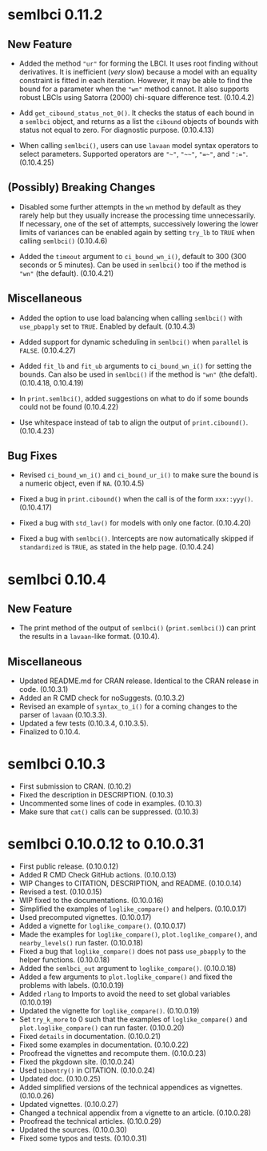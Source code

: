 # semlbci 0.11.2

## New Feature

- Added the method `"ur"` for forming the
  LBCI. It uses root finding without
  derivatives. It is inefficient
  (*very* slow) because
  a model with an equality constraint is
  fitted in each iteration. However, it
  may be able to find the bound for a
  parameter when the `"wn"` method
  cannot. It also supports robust LBCIs
  using Satorra (2000) chi-square
  difference test. (0.10.4.2)

- Add `get_cibound_status_not_0()`. It
  checks the status of each bound in
  a `semlbci` object, and returns as
  a list the `cibound` objects of
  bounds with status not equal to zero.
  For diagnostic purpose. (0.10.4.13)

- When calling `semlbci()`, users can
  use `lavaan` model syntax operators to
  select parameters. Supported operators
  are `"~"`, `"~~"`, `"=~"`, and `":="`.
  (0.10.4.25)

## (Possibly) Breaking Changes

- Disabled some further attempts in
  the `wn` method by default
  as they rarely help but they usually
  increase
  the processing time unnecessarily.
  If necessary, one of the set of
  attempts, successively lowering the
  lower limits of variances can be
  enabled again by setting `try_lb`
  to `TRUE` when calling `semlbci()`
  (0.10.4.6)

- Added the `timeout` argument to
  `ci_bound_wn_i()`, default to 300
  (300 seconds or 5 minutes). Can be
  used in `semlbci()` too if the method
  is `"wn"` (the default).
  (0.10.4.21)

## Miscellaneous

- Added the option to use load balancing
  when calling `semlbci()` with
  `use_pbapply` set to `TRUE`. Enabled
  by default. (0.10.4.3)

- Added support for dynamic scheduling
  in `semlbci()` when `parallel` is
  `FALSE`. (0.10.4.27)

- Added `fit_lb` and `fit_ub` arguments
  to `ci_bound_wn_i()` for setting
  the bounds. Can also be used
  in `semlbci()` if the method is
  `"wn"` (the defalt).
  (0.10.4.18, 0.10.4.19)

- In `print.semlbci()`, added
  suggestions on what to do if some
  bounds could not be found (0.10.4.22)

- Use whitespace instead of tab to
  align the output of `print.cibound()`.
  (0.10.4.23)

## Bug Fixes

- Revised `ci_bound_wn_i()` and
  `ci_bound_ur_i()` to make
  sure the bound is a numeric object,
  even if `NA`. (0.10.4.5)

- Fixed a bug in `print.cibound()` when
  the call is of the form `xxx::yyy()`.
  (0.10.4.17)

- Fixed a bug with `std_lav()` for
  models with only one factor.
  (0.10.4.20)

- Fixed a bug with `semlbci()`.
  Intercepts are now automatically
  skipped if `standardized` is `TRUE`,
  as stated in the help page.
  (0.10.4.24)

# semlbci 0.10.4

## New Feature

- The print method of the output of
  `semlbci()` (`print.semlbci()`) can
  print the results in a `lavaan`-like
  format. (0.10.4).

## Miscellaneous

- Updated README.md for CRAN release. Identical
  to the CRAN release in code. (0.10.3.1)
- Added an R CMD check for noSuggests. (0.10.3.2)
- Revised an example of `syntax_to_i()`
  for a coming changes to the parser of
  `lavaan` (0.10.3.3).
- Updated a few tests (0.10.3.4, 0.10.3.5).
- Finalized to 0.10.4.

# semlbci 0.10.3

- First submission to CRAN. (0.10.2)
- Fixed the description in DESCRIPTION. (0.10.3)
- Uncommented some lines of code in examples. (0.10.3)
- Make sure that `cat()` calls can be suppressed. (0.10.3)

# semlbci 0.10.0.12 to 0.10.0.31

- First public release. (0.10.0.12)
- Added R CMD Check GitHub actions. (0.10.0.13)
- WIP Changes to CITATION, DESCRIPTION, and README. (0.10.0.14)
- Revised a test. (0.10.0.15)
- WIP fixed to the documentations. (0.10.0.16)
- Simplified the examples of `loglike_compare()` and helpers.  (0.10.0.17)
- Used precomputed vignettes. (0.10.0.17)
- Added a vignette for `loglike_compare()`. (0.10.0.17)
- Made the examples for `loglike_compare()`,
  `plot.loglike_compare()`, and `nearby_levels()` run faster. (0.10.0.18)
- Fixed a bug that `loglike_compare()` does not pass
  `use_pbapply` to the helper functions. (0.10.0.18)
- Added the `semlbci_out` argument to `loglike_compare()`. (0.10.0.18)
- Added a few arguments to `plot.loglike_compare()` and
  fixed the problems with labels. (0.10.0.19)
- Added `rlang` to Imports to avoid the need to set global
  variables (0.10.0.19)
- Updated the vignette for `loglike_compare()`. (0.10.0.19)
- Set `try_k_more` to 0 such that the examples of
  `loglike_compare()` and `plot.loglike_compare()` can run faster. (0.10.0.20)
- Fixed `details` in documentation. (0.10.0.21)
- Fixed some examples in documentation. (0.10.0.22)
- Proofread the vignettes and recompute them. (0.10.0.23)
- Fixed the pkgdown site. (0.10.0.24)
- Used `bibentry()` in CITATION. (0.10.0.24)
- Updated doc. (0.10.0.25)
- Added simplified versions of the technical appendices as vignettes. (0.10.0.26)
- Updated vignettes. (0.10.0.27)
- Changed a technical appendix from a vignette to an article. (0.10.0.28)
- Proofread the technical articles. (0.10.0.29)
- Updated the sources. (0.10.0.30)
- Fixed some typos and tests. (0.10.0.31)